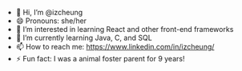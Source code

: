- 👋 Hi, I’m @izcheung
- 😄 Pronouns: she/her
- 👀 I’m interested in learning React and other front-end frameworks
- 🌱 I’m currently learning Java, C, and SQL
- 📫 How to reach me: https://www.linkedin.com/in/izcheung/
- ⚡ Fun fact: I was a animal foster parent for 9 years!


